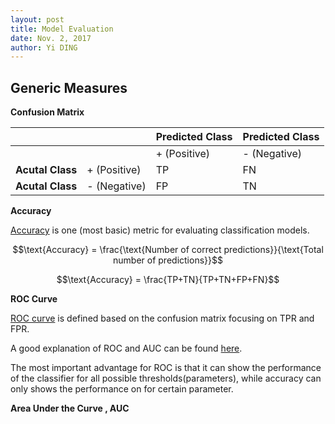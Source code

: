 ```yaml
---
layout: post
title: Model Evaluation
date: Nov. 2, 2017
author: Yi DING
---
```


## Generic Measures


**Confusion Matrix**

|                  |      | **Predicted Class**		  |**Predicted Class**|
| ---------------- | ---- | --------------- | ---- |
|                  |      | + (Positive) | - (Negative) |
| **Acutal Class** | + (Positive) | TP              | FN   |
| **Acutal Class** | - (Negative) | FP              | TN   |

**Accuracy**

[Accuracy](https://developers.google.com/machine-learning/crash-course/classification/accuracy) is one (most basic) metric for evaluating classification models.

$$\text{Accuracy} = \frac{\text{Number of correct predictions}}{\text{Total number of predictions}}$$

$$\text{Accuracy} = \frac{TP+TN}{TP+TN+FP+FN}$$

**ROC Curve**

[ROC curve](https://en.wikipedia.org/wiki/Receiver_operating_characteristic#ROC_space) is defined based on the confusion matrix focusing on TPR and FPR. 

A good explanation of ROC and AUC can be found [here](http://www.dataschool.io/roc-curves-and-auc-explained/).

The most important advantage for ROC is that it can show the performance of the classifier for all possible thresholds(parameters), while accuracy can only shows the performance on for certain parameter.

**Area Under the Curve , AUC**



